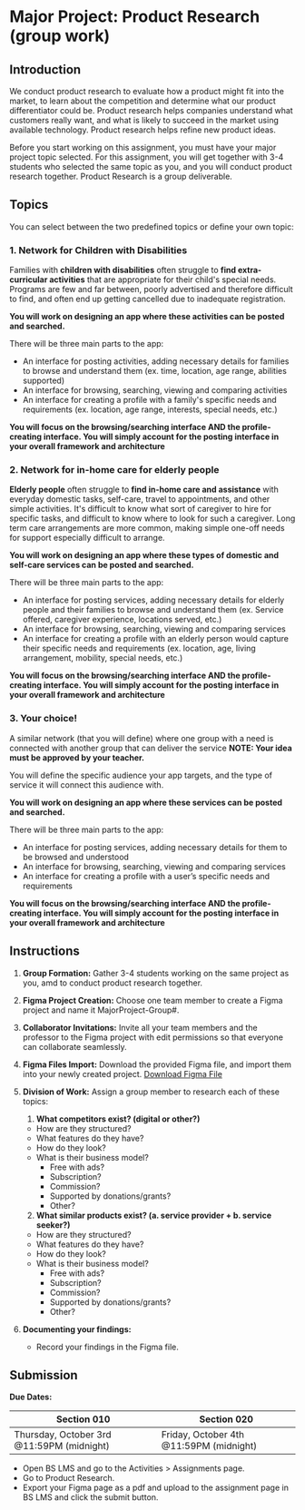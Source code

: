 # Major Project: Product Research (group work)

## Introduction

We conduct product research to evaluate how a product might fit into the market, to learn about the competition and determine what our product differentiator could be. Product research helps companies understand what customers really want, and what is likely to succeed in the market using available technology. Product research helps refine new product ideas.

Before you start working on this assignment, you must have your major project topic selected. For this assignment, you will get together with 3-4 students who selected the same topic as you, and you will conduct product research together. Product Research is a group deliverable.

## Topics

You can select between the two predefined topics or define your own topic:

### 1. Network for Children with Disabilities

Families with **children with disabilities** often struggle to **find extra-curricular activities** that are appropriate for their child's special needs. Programs are few and far between, poorly advertised and therefore difficult to find, and often end up getting cancelled due to inadequate registration.

**You will work on designing an app where these activities can be posted and searched.**

There will be three main parts to the app:

- An interface for posting activities, adding necessary details for families to browse and understand them (ex. time, location, age range, abilities supported)
- An interface for browsing, searching, viewing and comparing activities
- An interface for creating a profile with a family's specific needs and requirements (ex. location, age range, interests, special needs, etc.)

**You will focus on the browsing/searching interface AND the profile-creating interface. You will simply account for the posting interface in your overall framework and architecture**

### 2. Network for in-home care for elderly people

**Elderly people** often struggle to **find in-home care and assistance** with everyday domestic tasks, self-care, travel to appointments, and other simple activities. It's difficult to know what sort of caregiver to hire for specific tasks, and difficult to know where to look for such a caregiver. Long term care arrangements are more common, making simple one-off needs for support especially difficult to arrange.

**You will work on designing an app where these types of domestic and self-care services can be posted and searched.**

There will be three main parts to the app:

- An interface for posting services, adding necessary details for elderly people and their families to browse and understand them (ex. Service offered, caregiver experience, locations served, etc.)
- An interface for browsing, searching, viewing and comparing services
- An interface for creating a profile with an elderly person would capture their specific needs and requirements (ex. location, age, living arrangement, mobility, special needs, etc.)

**You will focus on the browsing/searching interface AND the profile-creating interface. You will simply account for the posting interface in your overall framework and architecture**

### 3. Your choice!

A similar network (that you will define) where one group with a need is connected with another group that can deliver the service
**NOTE: Your idea must be approved by your teacher.**

You will define the specific audience your app targets, and the type of service it will connect this audience with.

**You will work on designing an app where these services can be posted and searched.**

There will be three main parts to the app:

- An interface for posting services, adding necessary details for them to be browsed and understood
- An interface for browsing, searching, viewing and comparing services
- An interface for creating a profile with a user’s specific needs and requirements

**You will focus on the browsing/searching interface AND the profile-creating interface. You will simply account for the posting interface in your overall framework and architecture**

## Instructions

1. **Group Formation:** Gather 3-4 students working on the same project as you, amd to conduct product research together.

2. **Figma Project Creation:** Choose one team member to create a Figma project and name it MajorProject-Group#.

3. **Collaborator Invitations:** Invite all your team members and the professor to the Figma project with edit permissions so that everyone can collaborate seamlessly.

4. **Figma Files Import:** Download the provided Figma file, and import them into your newly created project. [Download Figma File](https://drive.google.com/file/d/1PTfAn4_ucUKQDlG7UtVZ-QFEVcxITuOv/view?usp=drive_link)

5. **Division of Work:** Assign a group member to research each of these topics:
   1. **What competitors exist? (digital or other?)**
   - How are they structured?
   - What features do they have?
   - How do they look?
   - What is their business model?
     - Free with ads?
     - Subscription?
     - Commission?
     - Supported by donations/grants?
     - Other?
   2. **What similar products exist? (a. service provider + b. service seeker?)**
   - How are they structured?
   - What features do they have?
   - How do they look?
   - What is their business model?
     - Free with ads?
     - Subscription?
     - Commission?
     - Supported by donations/grants?
     - Other?
6. **Documenting your findings:**
   - Record your findings in the Figma file.

## Submission

**Due Dates:**

| Section 010                                          | Section 020                                          |
| ---------------------------------------------------- | ---------------------------------------------------- |
| Thursday, October 3rd @11:59PM (midnight)            | Friday, October 4th @11:59PM (midnight)              |

- Open BS LMS and go to the Activities > Assignments page.
- Go to Product Research.
- Export your Figma page as a pdf and upload to the assignment page in BS LMS and click the submit button.
